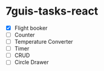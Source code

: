 # 7guis-tasks-react

- [x] Flight booker
- [ ] Counter
- [ ] Temperature Converter
- [ ] Timer
- [ ] CRUD
- [ ] Circle Drawer
